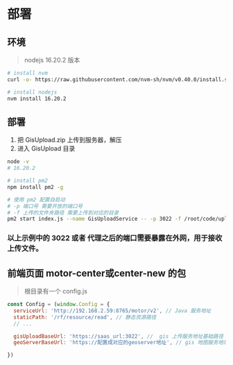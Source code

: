 # 部署

## 环境

> nodejs 16.20.2 版本

```bash
# install nvm
curl -o- https://raw.githubusercontent.com/nvm-sh/nvm/v0.40.0/install.sh | bash

# install nodejs
nvm install 16.20.2

```

## 部署

1. 把 GisUpload.zip 上传到服务器，解压
2. 进入 GisUpload 目录

```bash
node -v 
# 16.20.2

# install pm2
npm install pm2 -g

# 使用 pm2 配置自启动
# -p 端口号 需要开放的端口号
# -f 上传的文件夹路径 需要上传到对应的目录
pm2 start index.js --name GisUploadService -- -p 3022 -f /root/code/uploadToServer/uploads/
```

### 以上示例中的 3022 或者 代理之后的端口需要暴露在外网，用于接收上传文件。


## 前端页面 motor-center或center-new 的包

> 根目录有一个 config.js 

```js
const Config = (window.Config = {
  serviceUrl: 'http://192.168.2.59:8765/motor/v2', // Java 服务地址
  staticPath: '/rf/resource/read', // 静态资源路径
  // ...

  gisUploadBaseUrl: 'https://saas_url:3022', //  gis 上传服务地址基础路径
  geoServerBaseUrl: 'https://配置成对应的geoserver地址', // gis 地图服务地址基础路径

})

```